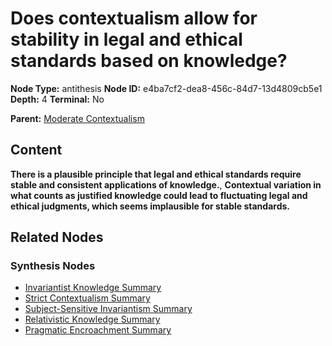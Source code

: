 # Does contextualism allow for stability in legal and ethical standards based on knowledge?

**Node Type:** antithesis
**Node ID:** e4ba7cf2-dea8-456c-84d7-13d4809cb5e1
**Depth:** 4
**Terminal:** No

**Parent:** [Moderate Contextualism](moderate-contextualism-synthesis-f9603b00-ac0c-406b-962a-7886cc0cd2cc.md)

## Content

**There is a plausible principle that legal and ethical standards require stable and consistent applications of knowledge.**, **Contextual variation in what counts as justified knowledge could lead to fluctuating legal and ethical judgments, which seems implausible for stable standards.**

## Related Nodes

### Synthesis Nodes

- [Invariantist Knowledge Summary](invariantist-knowledge-summary-synthesis-342ffe59-01db-4515-ae53-46c795b9c90e.md)
- [Strict Contextualism Summary](strict-contextualism-summary-synthesis-aa28f85c-f301-4818-8a32-1c9707100593.md)
- [Subject-Sensitive Invariantism Summary](subject-sensitive-invariantism-summary-synthesis-bc054783-08f2-4f02-9849-49e2056c5388.md)
- [Relativistic Knowledge Summary](relativistic-knowledge-summary-synthesis-3ef5dae8-4f49-4e3b-b75a-72ce00635af5.md)
- [Pragmatic Encroachment Summary](pragmatic-encroachment-summary-synthesis-19f492da-4c68-46ca-a787-7d3214985281.md)
